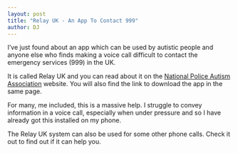 ```yaml
---
layout: post
title: "Relay UK - An App To Contact 999"
author: DJ
---
```


I’ve just found about an app which can be used by autistic people and anyone else who finds making a voice call difficult to contact the emergency services (999) in the UK.

It is called Relay UK and you can read about it on the [National Police Autism Association](https://www.npaa.org.uk/using-an-app-to-contact-the-999-service-in-an-emergency/) website. You will also find the link to download the app in the same page.

For many, me included, this is a massive help. I struggle to convey information in a voice call, especially when under pressure and so I have already got this installed on my phone.

The Relay UK system can also be used for some other phone calls.  Check it out to find out if it can help you.
